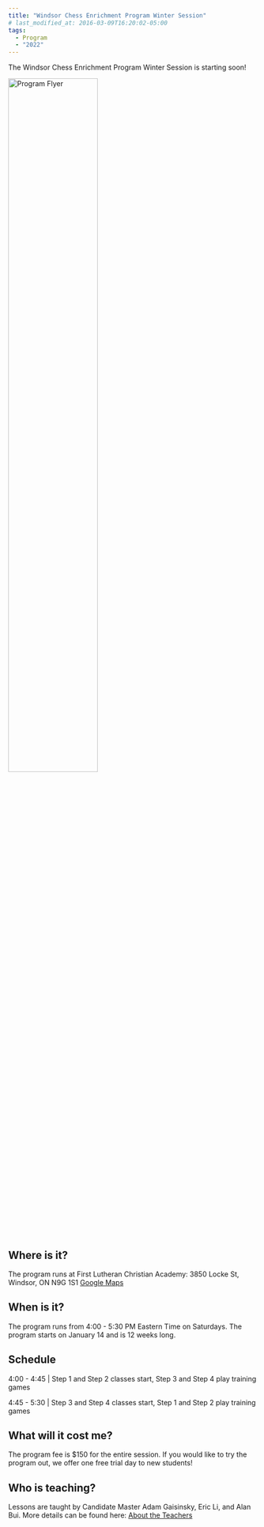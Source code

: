 ```yaml
---
title: "Windsor Chess Enrichment Program Winter Session"
# last_modified_at: 2016-03-09T16:20:02-05:00
tags:
  - Program
  - "2022"
---
```


The Windsor Chess Enrichment Program Winter Session is starting soon! 

<img src="https://alanbui1.github.io/chess-website/assets/images/WindsorCEPWinter.png" alt="Program Flyer" height = "60%" width = "60%"> 

<h2>Where is it?</h2>

The program runs at First Lutheran Christian Academy: 3850 Locke St, Windsor, ON N9G 1S1 
<a href="https://goo.gl/maps/YyF3MtTgnUew8BHx7">Google Maps </a>

<h2>When is it?</h2>

The program runs from 4:00 - 5:30 PM Eastern Time on Saturdays. The program starts on January 14 and is 12 weeks long.

<h2>Schedule</h2>

<p>4:00 - 4:45 | Step 1 and Step 2 classes start, Step 3 and Step 4 play training games</p>

<p>4:45 - 5:30 | Step 3 and Step 4 classes start, Step 1 and Step 2 play training games</p>

<h2>What will it cost me?</h2>

The program fee is $150 for the entire session. If you would like to try the program out, we offer one free trial day to new students!



<h2>Who is teaching?</h2>

Lessons are taught by Candidate Master Adam Gaisinsky, Eric Li, and Alan Bui. More details can be found here: <a href = "/about/#adam-gaisinsky">About the Teachers</a>